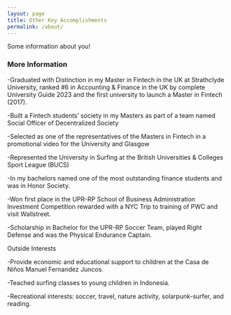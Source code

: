 ```yaml
---
layout: page
title: Other Key Accomplishments
permalink: /about/
---
```


Some information about you!

### More Information

-Graduated with Distinction in my Master in Fintech in the UK at Strathclyde University, ranked #6 in Accounting & Finance in the UK by complete University Guide 2023 and the first university to launch a Master in Fintech (2017).

-Built a Fintech students’ society in my Masters as part of a team named Social Officer of Decentralized Society

-Selected as one of the representatives of the Masters in Fintech in a promotional video for the University and Glasgow

-Represented the University in Surfing at the British Universities & Colleges Sport League (BUCS)

-In my bachelors named one of the most outstanding finance students and was in Honor Society.

-Won first place in the UPR-RP School of Business Administration Investment Competition rewarded with a NYC Trip to training of PWC and visit Wallstreet.

-Scholarship in Bachelor for the UPR-RP Soccer Team, played Right Defense and was the Physical Endurance Captain.

Outside Interests

-Provide economic and educational support to children at the Casa de Niños Manuel Fernandez Juncos.

-Teached surfing classes to young children in Indonesia.

-Recreational interests: soccer, travel, nature activity, solarpunk-surfer, and reading.



